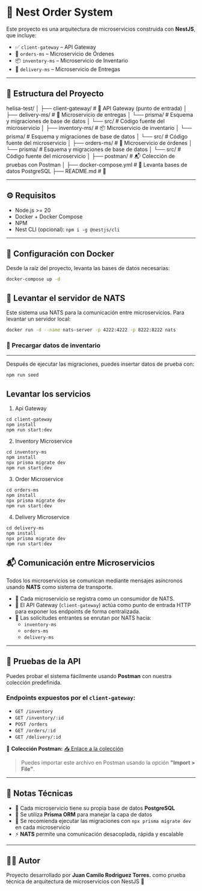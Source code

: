 # 🧩 Nest Order System

Este proyecto es una arquitectura de microservicios construida con **NestJS**, que incluye:

- ✅ `client-gateway` – API Gateway
- 🛒 `orders-ms` – Microservicio de Órdenes
- 📦 `inventory-ms` – Microservicio de Inventario
- 🚚 `delivery-ms` – Microservicio de Entregas

---

## 📁 Estructura del Proyecto

helisa-test/ │ ├── client-gateway/ # 🚪 API Gateway (punto de entrada) │ ├── delivery-ms/ # 🚚 Microservicio de entregas │ └── prisma/ # Esquema y migraciones de base de datos │ └── src/ # Código fuente del microservicio │ ├── inventory-ms/ # 📦 Microservicio de inventario │ └── prisma/ # Esquema y migraciones de base de datos │ └── src/ # Código fuente del microservicio │ ├── orders-ms/ # 🛒 Microservicio de órdenes │ └── prisma/ # Esquema y migraciones de base de datos │ └── src/ # Código fuente del microservicio │ ├── postman/ # 📬 Colección de pruebas con Postman │ ├── docker-compose.yml # 🐳 Levanta bases de datos PostgreSQL ├── README.md # 📘

---

## ⚙️ Requisitos

- Node.js >= 20
- Docker + Docker Compose
- NPM
- Nest CLI (opcional): `npm i -g @nestjs/cli`

---

## 🐳 Configuración con Docker

Desde la raíz del proyecto, levanta las bases de datos necesarias:

```bash
docker-compose up -d
```

## 🚀 Levantar el servidor de NATS

Este sistema usa NATS para la comunicación entre microservicios. Para levantar un servidor local:

```bash
docker run -d --name nats-server -p 4222:4222 -p 8222:8222 nats
```

### 🧪 Precargar datos de inventario
---
Después de ejecutar las migraciones, puedes insertar datos de prueba con:

```bash
npm run seed
```

## Levantar los servicios
1. Api Gateway
```
cd client-gateway
npm install
npm run start:dev
```

2. Inventory Microservice
```
cd inventory-ms
npm install
npx prisma migrate dev
npm run start:dev
```

3. Order Microservice
```
cd orders-ms
npm install
npx prisma migrate dev
npm run start:dev
```

4. Delivery Microservice
```
cd delivery-ms
npm install
npx prisma migrate dev
npm run start:dev
```

## 📬 Comunicación entre Microservicios

Todos los microservicios se comunican mediante mensajes asíncronos usando **NATS** como sistema de transporte.

- 🎯 Cada microservicio se registra como un consumidor de NATS.
- 🧩 El API Gateway (`client-gateway`) actúa como punto de entrada HTTP para exponer los endpoints de forma centralizada.
- 🔁 Las solicitudes entrantes se enrutan por NATS hacia:
  - `inventory-ms`
  - `orders-ms`
  - `delivery-ms`

---

## 🧪 Pruebas de la API

Puedes probar el sistema fácilmente usando **Postman** con nuestra colección predefinida.

### Endpoints expuestos por el `client-gateway`:

- `GET /inventory`
- `GET /inventory/:id`
- `POST /orders`
- `GET /orders/:id`
- `GET /delivery/:id`

🔗 **Colección Postman:** [📥 Enlace a la colección](./postman/Order%20System%20Inventory.postman_collection.json)

> Puedes importar este archivo en Postman usando la opción **"Import > File"**.

---

## 📌 Notas Técnicas

- 🧱 Cada microservicio tiene su propia base de datos **PostgreSQL**
- 🔧 Se utiliza **Prisma ORM** para manejar la capa de datos
- 🧪 Se recomienda ejecutar las migraciones con `npx prisma migrate dev` en cada microservicio
- ⚡ **NATS** permite una comunicación desacoplada, rápida y escalable

---

## 👨‍💻 Autor

Proyecto desarrollado por **Juan Camilo Rodriguez Torres.** como prueba técnica de arquitectura de microservicios con NestJS 🚀
